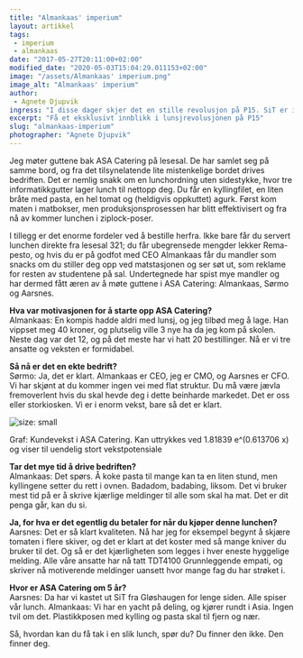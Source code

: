 ```yaml
---
title: "Almankaas' imperium"
layout: artikkel
tags: 
 - imperium
 - almankaas
date: "2017-05-27T20:11:00+02:00"
modified_date: "2020-05-03T15:04:29.011153+02:00"
image: "/assets/Almankaas' imperium.png"
image_alt: "Almankaas' imperium"
author:
 - Agnete Djupvik
ingress: "I disse dager skjer det en stille revolusjon på P15. SiT er i harnisk over tapte inntekter fra Dagens baguetter, og selv Onlinekontoret har kjent på kroppen at salget av Mama-nudler har gått ned med hele 6 kroner. Møt gutta bak storsuksessen."
excerpt: "Få et eksklusivt innblikk i lunsjrevolusjonen på P15"
slug: "almankaas-imperium"
photographer: "Agnete Djupvik"
---
```

Jeg møter guttene bak ASA Catering på lesesal. De har samlet seg på samme bord, og fra det tilsynelatende lite mistenkelige bordet drives bedriften. Det er nemlig snakk om en lunchordning uten sidestykke, hvor tre informatikkgutter lager lunch til nettopp deg. 
Du får en kyllingfilet, en liten bråte med pasta, en hel tomat og (heldigvis oppkuttet) agurk. Først kom maten i matbokser, men produksjonsprosessen har blitt effektivisert og fra nå av kommer lunchen i ziplock-poser. 

 
I tillegg er det enorme fordeler ved å bestille herfra. Ikke bare får du servert lunchen direkte fra lesesal 321; du får ubegrensede mengder lekker Rema-pesto, og hvis du er på godfot med CEO Almankaas får du mandler som snacks om du stiller deg opp ved matstasjonen og ser søt ut, som reklame for resten av studentene på sal. Undertegnede har spist mye mandler og har dermed fått æren av å møte guttene i ASA Catering: Almankaas, Sørmo og Aarsnes.
 
**Hva var motivasjonen for å starte opp ASA Catering?**  
Almankaas: En kompis hadde aldri med lunsj, og jeg tilbød meg å lage. Han vippset meg 40 kroner, og plutselig ville 3 nye ha da jeg kom på skolen. Neste dag var det 12, og på det meste har vi hatt 20 bestillinger. Nå er vi tre ansatte og veksten er formidabel.
 
**Så nå er det en ekte bedrift?**  
Sørmo: Ja, det er klart. Almankaas er CEO, jeg er CMO, og Aarsnes er CFO. Vi har skjønt at du kommer ingen vei med flat struktur. Du må være jævla fremoverlent hvis du skal hevde deg i dette beinharde markedet. Det er oss eller storkiosken. Vi er i enorm vekst, bare så det er klart.

![size: small](https://online.ntnu.no/article/55/almankaas-imperium/)
 
Graf: Kundevekst i ASA Catering. Kan uttrykkes ved 1.81839 e^(0.613706 x) og viser til uendelig stort vekstpotensiale
 
**Tar det mye tid å drive bedriften?**  
Almankaas: Det spørs. Å koke pasta til mange kan ta en liten stund, men kyllingene setter du rett i ovnen. Badadom, badabing, liksom. Det vi bruker mest tid på er å skrive kjærlige meldinger til alle som skal ha mat. Det er dit penga går, kan du si. 
 
**Ja, for hva er det egentlig du betaler for når du kjøper denne lunchen?**  
Aarsnes: Det er så klart kvaliteten. Nå har jeg for eksempel begynt å skjære tomaten i flere skiver, og det er klart at det koster med så mange kniver du bruker til det. Og så er det kjærligheten som legges i hver eneste hyggelige melding. Alle våre ansatte har nå tatt TDT4100 Grunnleggende empati, og skriver nå motiverende meldinger uansett hvor mange fag du har strøket i.
 
**Hvor er ASA Catering om 5 år?**  
Aarsnes: Da har vi kastet ut SiT fra Gløshaugen for lenge siden. Alle spiser vår lunch.
Almankaas: Vi har en yacht på deling, og kjører rundt i Asia. Ingen tvil om det. Plastikkposen med kylling og pasta skal til fjern og nær.
 
 
Så, hvordan kan du få tak i en slik lunch, spør du? Du finner den ikke. Den finner deg.